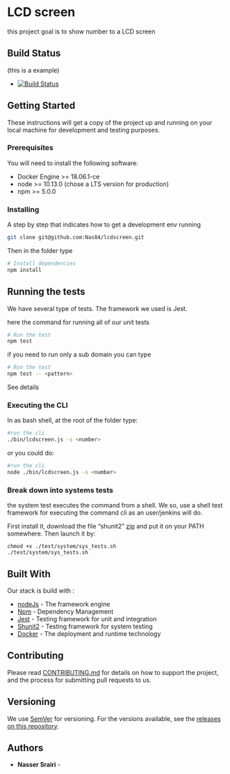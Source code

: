# LCD screen

this project goal is to show number to a LCD screen

## Build Status
(this is a example)
- [![Build Status](https://jenkins.beebusiness.com/job/kcdscreen/job/master/badge/icon)](https://jenkins.beebusiness.com/blue/organizations/jenkins/lcdscreen)

## Getting Started

These instructions will get a copy of the project up and running on your local machine for development and testing purposes.

### Prerequisites

You will need to install the following software:

* Docker Engine >= 18.06.1-ce
* node >= 10.13.0 (chose a LTS version for production)
* npm  >= 5.0.0

### Installing

A step by step that indicates how to get a development env running

```bash
git clone git@github.com:Nas84/lcdscreen.git
```
Then in the folder type
```bash
# Install dependencies
npm install
```

## Running the tests

We have several type of tests. The framework we used is Jest.

here the command for running all of our unit tests

```Bash
# Run the test
npm test
```
if you need to run only a sub domain you can type 
```Bash
# Run the test
npm test -- <pattern>
```
See details 

### Executing the CLI

In as bash shell, at the root of the folder type:
```Bash
#run the cli
./bin/lcdscreen.js -s <number>
```

or you could do:

```Bash
#run the cli
node ./bin/lcdscreen.js -s <number>
```

### Break down into systems tests

the system test executes the command from a shell.
We so, use a shell test framework for executing the command cli as an user/jenkins will do. 

First install it, download the file “shunit2” [zip](https://github.com/kward/shunit2/archive/v2.1.7.zip) and put it on your PATH somewhere. Then launch it by: 
```
chmod +x ./test/system/sys_tests.sh
./test/system/sys_tests.sh
```

## Built With

 Our stack is build with :
* [nodeJs](https://nodejs.org/en/) - The framework engine
* [Npm](https://www.npmjs.com/) - Dependency Management
* [Jest](https://jestjs.io/) - Testing framework for unit and integration
* [Shunit2](https://github.com/kward/shunit2) - Testing framework for system testing
* [Docker](https://www.docker.com/) - The deployment and runtime technology

## Contributing

Please read [CONTRIBUTING.md](./contributing.md) for details on how to support the project, and the process for submitting pull requests to us.

## Versioning

We use [SemVer](http://semver.org/) for versioning. For the versions available, see the [releases on this repository](https://github.com/Nas84/lcdscreen/releases).

## Authors

* **Nasser Srairi** - 


